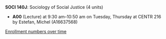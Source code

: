 **SOCI 140J**: Sociology of Social Justice (4 units)

- **A00** (Lecture) at 9:30 am–10:50 am on Tuesday, Thursday at CENTR 216 by Estefan, Michel (A16637568)

[Enrollment numbers over time](./SOCI140J.tsv)
